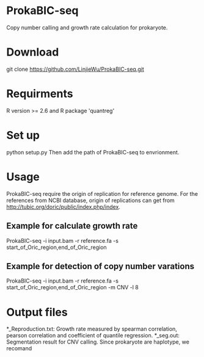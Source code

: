 # ProkaBIC-seq
Copy number calling and growth rate calculation for prokaryote.

# Download
git clone https://github.com/LinjieWu/ProkaBIC-seq.git

# Requirments
R version >= 2.6
and R package 'quantreg'

# Set up
python setup.py
Then add the path of ProkaBIC-seq to envrionment.

# Usage
ProkaBIC-seq require the origin of replication for reference genome. For the references from NCBI database, origin of replications can get from http://tubic.org/doric/public/index.php/index.
## Example for calculate growth rate
ProkaBIC-seq -i input.bam -r reference.fa -s start_of_Oric_region,end_of_Oric_region

## Example for detection of copy number varations
ProkaBIC-seq -i input.bam -r reference.fa -s start_of_Oric_region,end_of_Oric_region -m CNV -l 8

# Output files
*_Reproduction.txt: Growth rate measured by spearman correlation, pearson correlation and coefficient of quantile regression.
*_seg.out: Segmentation result for CNV calling. Since prokaryote are haplotype, we recomand 
